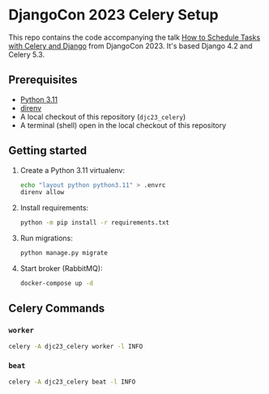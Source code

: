 # DjangoCon 2023 Celery Setup

This repo contains the code accompanying the talk [How to Schedule Tasks with Celery and Django](https://2023.djangocon.us/talks/how-to-schedule-tasks-with-celery-and-django/) from DjangoCon 2023. It's based Django 4.2 and Celery 5.3.

## Prerequisites

- [Python 3.11](https://www.python.org/downloads/)
- [direnv](https://direnv.net/docs/installation.html)
- A local checkout of this repository (`djc23_celery`)
- A terminal (shell) open in the local checkout of this repository

## Getting started

1. Create a Python 3.11 virtualenv:

   ```sh
   echo "layout python python3.11" > .envrc
   direnv allow
   ```

2. Install requirements:

   ```sh
   python -m pip install -r requirements.txt
   ```

3. Run migrations:

   ```sh
   python manage.py migrate
   ```

4. Start broker (RabbitMQ):

   ```sh
   docker-compose up -d
   ```

## Celery Commands

### `worker`

```sh
celery -A djc23_celery worker -l INFO
```

### `beat`

```sh
celery -A djc23_celery beat -l INFO
```
